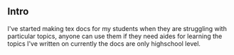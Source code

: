 
## Intro
I've started making tex docs for my students when they are struggling with particular topics, anyone can use them if they need aides for learning the topics I've written on currently the docs are only highschool level.

